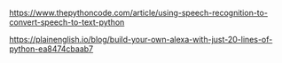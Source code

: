 https://www.thepythoncode.com/article/using-speech-recognition-to-convert-speech-to-text-python

https://plainenglish.io/blog/build-your-own-alexa-with-just-20-lines-of-python-ea8474cbaab7


